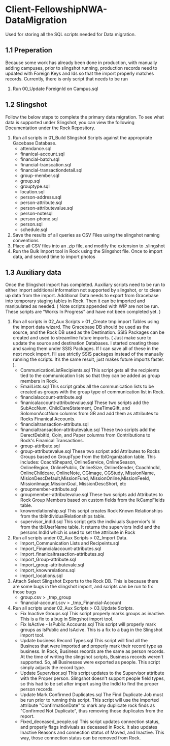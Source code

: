 # Client-FellowshipNWA-DataMigration
Used for storing all the SQL scripts needed for Data migration.

## 1.1 Preperation
Because some work has already been done in production, with manually adding campuses, prior to slingshot running, production records need to updated with Foreign Keys and Ids so that the import properly matches records.  Currently, there is only script that needs to be run

1. Run 00_Update ForeignId on Campus.sql

## 1.2 Slingshot
Follow the below steps to complete the primary data migration.  To see what data is supported under Slingshot, you can view the following Documentation under the Rock Repository.

1. Run all scripts in 01_Build Slingshot Scripts against the appropriate Gacebase Database.
   - attendance.sql
   - finanical-account.sql
   - financial-batch.sql
   - financial-transcation.sql
   - financial-transactiondetail.sql
   - group-member.sql
   - group.sql
   - grouptype.sql
   - location.sql
   - person-address.sql
   - person-attribute.sql
   - person-attributevalue.sql
   - person-notesql
   - person-phone.sql
   - person.sql
   - schedule.sql
2. Save the results of all queries as CSV Files using the slingshot naming conventions
3. Place all CSV files into an .zip file, and modify the extension to .slingshot
4. Run the Bulk Import tool in Rock using the Slingshot file.  Once to import data, and second time to import photos

## 1.3 Auxiliary data
Once the Slingshot import has completed.  Auxiliary scripts need to be run to either import additional information not supported by slingshot, or to clean up data from the import.  Additional Data needs to export from Gracebase into temporary staging tables in Rock.  Then it can be imported and manipulated as needed.
( Note scripts appended with WIP are not be run.  These scripts are “Works In Progress” and have not been completed yet. )

1. Run all scripts in 02_Aux Scripts > 01 _Create tmp import Tables using the import data wizard.  The Gracebase DB should be used as the source, and the Rock DB used as the Destination.  SSIS Packages can be created and used to streamline future imports.  ( Just make sure to update the source and destination Databases.  I started creating these and saving them under SSIS Packages.  If I can save all of these in the next mock import, I’ll use strictly SSIS packages instead of the manually running the scripts.  It’s the same result, just makes future imports faster. ).
   - CommunicationListRecipients.sql
     This script gets all the recipients tied to the communication lists so that they can be added as group members in Rock.
   - EmailLists.sql
     This script grabs all the communication lists to be created as groups with the group type of communication list in Rock.
   - financialaccount-attribute.sql
   - finanicalaccount-attributevalue.sql
     These two scripts add the SubAccNum, ChildCareStatement, OneTimeGift, and SolomonAcctNum columns from GB and add them as attributes to Rocks Finanical Accounts.
   - financialtransaction-attribute.sql
   - financialtransaction-attributevalue.sql
     These two scripts add the DerectDebitId, Coin, and Paper columns from Contributions to Rock's Finanical Transactions.
   - group-attribute.sql
   - group-attributevalue.sql
     These two scripst add Attributes to Rocks Groups based on GroupType from the tblOrganization table.  This includes: CoachShepard, OnlineService, OnlineSeason, OnlineRegion, OnlinePublic, OnlineSize, OnlineGender, CoachIndId, OnlineChildcare, OnlineNote, CGImage, CGStudy, MissionName, MisionDescDefault,MissionFund, MissionOnline,MissionFeeId, MissionImage,MissionGoal, MissionDescShort, etc
   - groupmember-attribute.sql
   - groupmember-attributevalue.sql
     These two scripts add Attributes to Rock Group Members based on custom fields from the lkCampFields table.
   - knownrelationship.sql
     This script creates Rock Known Relationships from the tblIndividualRelationships table.
   - supervisor_indId.sql
     This script gets the indiviuals Supervior's Id from the tblUserName table.  It returns the superviors IndId and the persons IndId which is used to set the attribute in Rock
2. Run all scripts under 02_Aux Scripts > 02_Import Data.
   - Import_Communication Lists and Recipeints.sql
   - Import_Financialaccount-attributes.sql
   - Import_finanicaltrasaction-attributes.sql
   - Import_Group-attribute.sql
   - Import_group-attributevale.sql
   - import_knownrelations.sql
   - import_locations.sql
3. Attach Select Slingshot Exports to the Rock DB.  This is because there are some bugs in the slingshot import, and scripts can be run to fix those bugs
   - group.csv > _tmp_group
   - financial-account.scv > _tmp_Financial-Account
4. Run all scripts under 02_Aux Scripts > 03_Update Scripts.
   - Fix Inactive Groups.sql
     This script properly marks groups as inactive.  This is a fix to a bug in Slingshot import tool.
   - Fix IsActive - IsPublic Accounts.sql
     This script will properly mark groups as IsPublic and IsAcive.  This is a fix to a bug in the Slingshot import tool.
   - Update business Record Types.sql
     This script will find all the Business that were imported and properly mark their record type as business.  In Rock, Business records are the same as person records.  At the time of writing the slingshot scripts, Business records weren't supported.  So, all Businesses were exported as people.  This script simply adjusts the record type.
   - Update Supervisor.sql
     This script updates to the Supervisor attribute with the Proper person.  Slingshot doesn't support people field types, so this had to be set after import using the IndId to find the proper person records.
   - Update Mark Confirmed Duplicates.sql
     The Find Duplicate Job must be run prior to running this script.  This script will use the imported attribute "ConfirmationDate" to mark any duplicate rock finds as "Confirmed Not Duplicate", thus removing those duplicates from the report.
   - Fixed_deceased_people.sql
     This script updates connection status, and properly flags indiviuals as deceased in Rock.  It also updates Inactive Reasons and connection status of Moved, and Inactive.  This way, those connection status can be removed from Rock.
